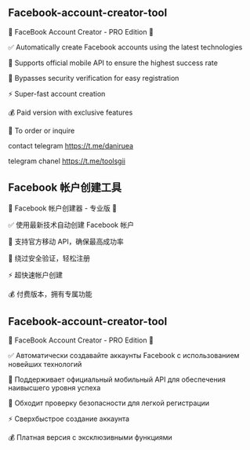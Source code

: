 ## Facebook-account-creator-tool
🚀 FaceBook Account Creator - PRO Edition 🚀 

✅ Automatically create Facebook accounts using the latest technologies 

📱 Supports official mobile API to ensure the highest success rate 

🔐 Bypasses security verification for easy registration 

⚡ Super-fast account creation

💰 Paid version with exclusive features 

🎯 To order or inquire

contact telegram https://t.me/daniruea

telegram chanel https://t.me/toolsgii

## Facebook 帐户创建工具
🚀 Facebook 帐户创建器 - 专业版 🚀

✅ 使用最新技术自动创建 Facebook 帐户

📱 支持官方移动 API，确保最高成功率

🔐 绕过安全验证，轻松注册

⚡ 超快速帐户创建

💰 付费版本，拥有专属功能

## Facebook-account-creator-tool
🚀 FaceBook Account Creator - PRO Edition 🚀 

✅ Автоматически создавайте аккаунты Facebook с использованием новейших технологий 

📱 Поддерживает официальный мобильный API для обеспечения наивысшего уровня успеха 

🔐 Обходит проверку безопасности для легкой регистрации 

⚡ Сверхбыстрое создание аккаунта

💰 Платная версия с эксклюзивными функциями
